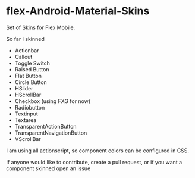 # flex-Android-Material-Skins

Set of Skins for Flex Mobile. 

So far I skinned

- Actionbar 
- Callout
- Toggle Switch
- Raised Button
- Flat Button 
- Circle Button 
- HSlider 
- HScrollBar
- Checkbox (using FXG for now) 
- Radiobutton 
- Textinput 
- Textarea 
- TransparentActionButton 
- TransparentNavigationButton 
- VScrollBar

I am using all actionscript, so component colors can be configured in CSS. 

If anyone would like to contribute, create a pull request, or if you want a component skinned open an issue